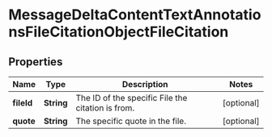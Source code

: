 # MessageDeltaContentTextAnnotationsFileCitationObjectFileCitation

## Properties
Name | Type | Description | Notes
------------ | ------------- | ------------- | -------------
**fileId** | **String** | The ID of the specific File the citation is from. |  [optional]
**quote** | **String** | The specific quote in the file. |  [optional]
